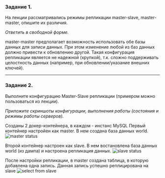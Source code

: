 ### Задание 1.

На лекции рассматривались режимы репликации master-slave, master-master, опишите их различия.

*Ответить в свободной форме.*

master-master предполагает возможность использовать обе базы данных для записи данных. 
При этом изменение любой из баз данных должно привести к обновлению другой.
Такая конфигурация репликации является не надежной (хрупкой), т.к. сложно поддерживать целостность данных (например, при обновлении/указание внешних ключей).

---

### Задание 2.

Выполните конфигурацию Master-Slave репликации (примером можно пользоваться из лекции).

*Приложите скриншоты конфигурации, выполнения работы (состояния и режимы работы серверов).*

Созданы 2 докер-контейнера, в каждом - инстанс MySQL
Первый контейнер настройен как master. В нем создана база данных world.
![master status](https://github.com/bogdanovap/SQLDB-1/blob/master/04/images/show_master_status.png)

Второй контейнер настроен как slave. В нем востановлена база данных world (из дампа) и настроена репликация данных.
![slave status](https://github.com/bogdanovap/SQLDB-1/blob/master/04/images/show%20slave%20status.png)

После настройки репликации, в master создана таблица, в которую добавлена одна запись. 
Данная запись успешно реплицирована на slave
![select from slave](https://github.com/bogdanovap/SQLDB-1/blob/master/04/images/slave%20db%20select%20example.png)
